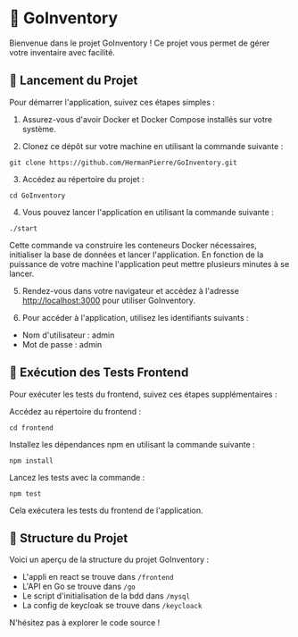 # 🚀 GoInventory

Bienvenue dans le projet GoInventory ! Ce projet vous permet de gérer votre inventaire avec facilité.

## 🏁 Lancement du Projet

Pour démarrer l'application, suivez ces étapes simples :

1. Assurez-vous d'avoir Docker et Docker Compose installés sur votre système.

2. Clonez ce dépôt sur votre machine en utilisant la commande suivante :

`git clone https://github.com/HermanPierre/GoInventory.git`

3. Accédez au répertoire du projet :

`cd GoInventory`

4. Vous pouvez lancer l'application en utilisant la commande suivante :

`./start`


Cette commande va construire les conteneurs Docker nécessaires, initialiser la base de données et lancer l'application.
En fonction de la puissance de votre machine l'application peut mettre plusieurs minutes à se lancer.

5. Rendez-vous dans votre navigateur et accédez à l'adresse [http://localhost:3000](http://localhost:3000) pour utiliser GoInventory.

6. Pour accéder à l'application, utilisez les identifiants suivants :
- Nom d'utilisateur : admin
- Mot de passe : admin

## 🧪 Exécution des Tests Frontend
Pour exécuter les tests du frontend, suivez ces étapes supplémentaires :

Accédez au répertoire du frontend :


`cd frontend`

Installez les dépendances npm en utilisant la commande suivante :

`npm install`

Lancez les tests avec la commande :

`npm test`

Cela exécutera les tests du frontend de l'application.

## 📂 Structure du Projet

Voici un aperçu de la structure du projet GoInventory :

- L'appli en react se trouve dans `/frontend`
- L'API en Go se trouve dans `/go`
- Le script d'initialisation de la bdd dans `/mysql`
- La config de keycloak se trouve dans `/keycloack`


N'hésitez pas à explorer le code source !